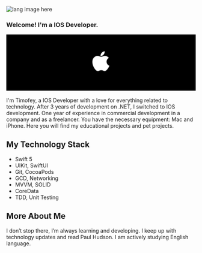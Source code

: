 <p align="left"><img width=15%" src="https://github.com/alansmathew/alansmathew/raw/master/lang.gif" alt="lang image here" /></p>

### Welcome! I'm a IOS Developer.

<img src="https://github.com/hammersoul/hammersoul/raw/main/banner.jpg" alt="banner"> 

I'm Timofey, a IOS Developer with a love for everything related to technology. After 3 years of development on .NET, I switched to IOS development. One year of experience in commercial development in a company and as a freelancer. You have the necessary equipment: Mac and iPhone. Here you will find my educational projects and pet projects.

## My Technology Stack

- Swift 5
- UIKit, SwiftUI
- Git, CocoaPods
- GCD, Networking
- MVVM, SOLID
- CoreData
- TDD, Unit Testing

## More About Me

I don’t stop there, I’m always learning and developing. I keep up with technology updates and read Paul Hudson. I am actively studying English language.
